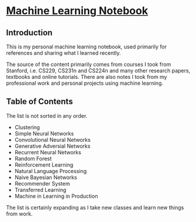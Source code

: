 # [Machine Learning Notebook](https://calvinfeng.gitbook.io/machine-learning-notebook/)

## Introduction

This is my personal machine learning notebook, used primarily for references and sharing what I
learned recently.

The source of the content primarily comes from courses I took from Stanford, i.e. CS229, CS231n and
CS224n and many other research papers, textbooks and online tutorials. There are also notes I took
from my professional work and personal projects using machine learning.

## Table of Contents

The list is not sorted in any order.

* Clustering
* Simple Neural Networks
* Convolutional Neural Networks
* Generative Adversial Networks
* Recurrent Neural Networks
* Random Forest
* Reinforcement Learning
* Natural Language Processing
* Naive Bayesian Networks
* Recommender System
* Transferred Learning
* Machine in Learning in Production

The list is certainly expanding as I take new classes and learn new things from work.
